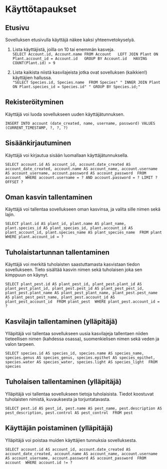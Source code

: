 # Käyttötapaukset


## Etusivu

Sovelluksen etusivulla käyttäjä näkee kaksi yhteenvetokyselyä.

1) Lista käyttäjistä, joilla on 10 tai enemmän kasveja.  
`SELECT Account.id, Account.name FROM Account  
                    LEFT JOIN Plant ON Plant.account_id = Account.id  
                    GROUP BY Account.id  
                    HAVING COUNT(Plant.id) > 9`

2) Lista kaikista niistä kasvilajeista jotka ovat sovelluksen (kaikkien!) käyttäjien hallussa.  
`"SELECT Species.id, Species.name  FROM Species"
                     " INNER JOIN Plant ON Plant.species_id = Species.id"
                     " GROUP BY Species.id;"`



## Rekisteröityminen

Käyttäjä voi luoda sovellukseen uuden käyttäjätunnuksen.

`INSERT INTO account (date_created, name, username, password) VALUES (CURRENT_TIMESTAMP, ?, ?, ?)`


## Sisäänkirjautuminen

Käyttäjä voi kirjautua sisään luomallaan käyttäjätunnuksella.

`SELECT account.id AS account_id, account.date_created AS account_date_created, account.name AS account_name, account.username AS account_username, account.password AS account_password 
FROM account 
WHERE account.username = ? AND account.password = ?
 LIMIT ? OFFSET ?`


## Oman kasvin tallentaminen

Käyttäjä voi tallentaa sovellukseen oman kasvinsa, ja valita sille nimen sekä lajin.

`SELECT plant.id AS plant_id, plant.name AS plant_name, plant.species_id AS plant_species_id, plant.account_id AS plant_account_id, plant.species_name AS plant_species_name 
FROM plant 
WHERE plant.account_id = ?`


## Tuholaistartunnan tallentaminen

Käyttäjä voi merkitä tuholaisten saastuttamasta kasvistaan tiedon sovellukseen. Tieto sisältää kasvin nimen sekä tuholaisen joka sen kimppuun on käynyt.

`SELECT plant_pest.id AS plant_pest_id, plant_pest.plant_id AS plant_pest_plant_id, plant_pest.pest_id AS plant_pest_pest_id, plant_pest.plant_name AS plant_pest_plant_name, plant_pest.pest_name AS plant_pest_pest_name, plant_pest.account_id AS plant_pest_account_id 
FROM plant_pest 
WHERE plant_pest.account_id = ?`


## Kasvilajin tallentaminen (ylläpitäjä)

Ylläpitäjä voi tallentaa sovellukseen uusia kasvilajeja tallentaen niiden tieteellisen nimen (kahdessa osassa), suomenkielisen nimen sekä veden ja valon tarpeen.

`SELECT species.id AS species_id, species.name AS species_name, species.genus AS species_genus, species.epithet AS species_epithet, species.water AS species_water, species.light AS species_light 
FROM species`


## Tuholaisen tallentaminen (ylläpitäjä)

Ylläpitäjä voi tallentaa sovellukseen tietoja tuholaisista. Tiedot koostuvat tuholaisten nimistä, kuvauksesta ja torjuntatavasta.

`SELECT pest.id AS pest_id, pest.name AS pest_name, pest.description AS pest_description, pest.control AS pest_control 
FROM pest`


## Käyttäjän poistaminen (ylläpitäjä)

Ylläpitäjä voi poistaa muiden käyttäjien tunnuksia sovelluksesta.

`SELECT account.id AS account_id, account.date_created AS account_date_created, account.name AS account_name, account.username AS account_username, account.password AS account_password 
FROM account 
WHERE account.id != ?`


